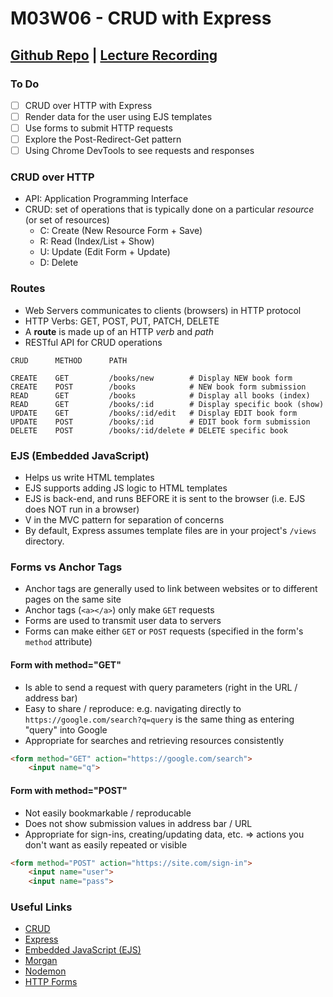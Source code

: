 # M03W06 - CRUD with Express

## [Github Repo](https://github.com/duyatran/lhl-lectures/tree/master/flex-eve-2023-03-20/m03w06) | [Lecture Recording](https://vimeo.com/822357984/c861d1eb17)

### To Do
- [ ] CRUD over HTTP with Express
- [ ] Render data for the user using EJS templates
- [ ] Use forms to submit HTTP requests
- [ ] Explore the Post-Redirect-Get pattern
- [ ] Using Chrome DevTools to see requests and responses

### CRUD over HTTP
- API: Application Programming Interface
- CRUD: set of operations that is typically done on a particular *resource* (or set of resources)
  - C: Create (New Resource Form + Save)
  - R: Read (Index/List + Show)
  - U: Update (Edit Form + Update)
  - D: Delete

### Routes
- Web Servers communicates to clients (browsers) in HTTP protocol
- HTTP Verbs: GET, POST, PUT, PATCH, DELETE
- A **route** is made up of an HTTP *verb* and *path*
- RESTful API for CRUD operations

```
CRUD      METHOD      PATH

CREATE    GET         /books/new        # Display NEW book form
CREATE    POST        /books            # NEW book form submission
READ      GET         /books            # Display all books (index)
READ      GET         /books/:id        # Display specific book (show)
UPDATE    GET         /books/:id/edit   # Display EDIT book form
UPDATE    POST        /books/:id        # EDIT book form submission
DELETE    POST        /books/:id/delete # DELETE specific book
```

### EJS (Embedded JavaScript)
- Helps us write HTML templates
- EJS supports adding JS logic to HTML templates
- EJS is back-end, and runs BEFORE it is sent to the browser (i.e. EJS does NOT run in a browser)
- V in the MVC pattern for separation of concerns
- By default, Express assumes template files are in your project's `/views` directory.

### Forms vs Anchor Tags
- Anchor tags are generally used to link between websites or to different pages on the same site
- Anchor tags (`<a></a>`) only make `GET` requests
- Forms are used to transmit user data to servers
- Forms can make either `GET` or `POST` requests (specified in the form's `method` attribute)

#### Form with method="GET"
- Is able to send a request with query parameters (right in the URL / address bar)
- Easy to share / reproduce: e.g. navigating directly to `https://google.com/search?q=query` is the same thing as entering "query" into Google
- Appropriate for searches and retrieving resources consistently

```HTML
<form method="GET" action="https://google.com/search">
    <input name="q">
```

#### Form with method="POST"
- Not easily bookmarkable / reproducable
- Does not show submission values in address bar / URL
- Appropriate for sign-ins, creating/updating data, etc. => actions you don't want as easily repeated or visible

```HTML
<form method="POST" action="https://site.com/sign-in">
    <input name="user">
    <input name="pass">
```

### Useful Links
- [CRUD](https://en.wikipedia.org/wiki/Create,_read,_update_and_delete)
- [Express](https://github.com/expressjs/express)
- [Embedded JavaScript (EJS)](https://github.com/mde/ejs)
- [Morgan](https://expressjs.com/en/resources/middleware/morgan.html)
- [Nodemon](https://github.com/remy/nodemon#nodemon)
- [HTTP Forms](https://developer.mozilla.org/en-US/docs/Learn/HTML/Forms/Sending_and_retrieving_form_data)